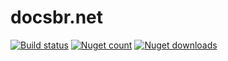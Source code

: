 # docsbr.net

[![Build status](https://ci.appveyor.com/api/projects/status/gba6n7ih4g2pqhso?svg=true)](https://ci.appveyor.com/project/martinusso/docsbr-net)
[![Nuget count](http://img.shields.io/nuget/v/docsbr.svg)](https://www.nuget.org/packages/docsbr/)
[![Nuget downloads](http://img.shields.io/nuget/dt/docsbr.svg)](https://www.nuget.org/packages/docsbr/)
